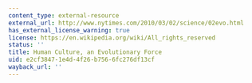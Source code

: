 ```yaml
---
content_type: external-resource
external_url: http://www.nytimes.com/2010/03/02/science/02evo.html
has_external_license_warning: true
license: https://en.wikipedia.org/wiki/All_rights_reserved
status: ''
title: Human Culture, an Evolutionary Force
uid: e2cf3847-1e4d-4f26-b756-6fc276df13cf
wayback_url: ''
---
```

